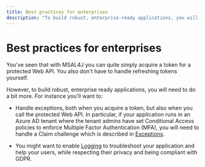 ```yaml
---
title: Best practices for enterprises
description: "To build robust, enterprise-ready applications, you will need to follow some of the best patterns and practices in using MSAL Java."
---
```


# Best practices for enterprises

You've seen that with MSAL4J you can quite simply acquire a token for a protected Web API. You also don't have to handle refreshing tokens yourself.

However, to build robust, enterprise ready applications, you will need to do a bit more. For instance you'll want to:

- Handle exceptions, both when you acquire a token, but also when you call the protected Web API. In particular, if your application runs in an Azure AD tenant where the tenant admins have set Conditional Access policies to enforce Multiple Factor Authentication (MFA), you will need to handle a Claim challenge which is described in [Exceptions](https://github.com/AzureAD/microsoft-authentication-library-for-java/wiki/Exceptions).

- You might want to enable [Logging](https://docs.microsoft.com/en-us/azure/active-directory/develop/msal-logging?tabs=java) to troubleshoot your application and help your users, while respecting their privacy and being compliant with GDPR.
